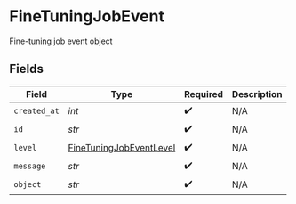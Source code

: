 # FineTuningJobEvent

Fine-tuning job event object


## Fields

| Field                                                                     | Type                                                                      | Required                                                                  | Description                                                               |
| ------------------------------------------------------------------------- | ------------------------------------------------------------------------- | ------------------------------------------------------------------------- | ------------------------------------------------------------------------- |
| `created_at`                                                              | *int*                                                                     | :heavy_check_mark:                                                        | N/A                                                                       |
| `id`                                                                      | *str*                                                                     | :heavy_check_mark:                                                        | N/A                                                                       |
| `level`                                                                   | [FineTuningJobEventLevel](../../models/shared/finetuningjobeventlevel.md) | :heavy_check_mark:                                                        | N/A                                                                       |
| `message`                                                                 | *str*                                                                     | :heavy_check_mark:                                                        | N/A                                                                       |
| `object`                                                                  | *str*                                                                     | :heavy_check_mark:                                                        | N/A                                                                       |